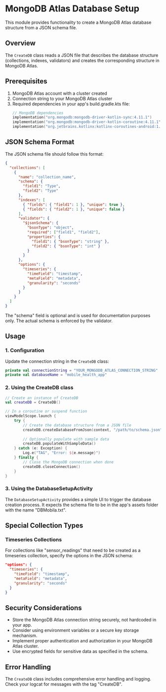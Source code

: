 # MongoDB Atlas Database Setup

This module provides functionality to create a MongoDB Atlas database structure from a JSON schema file.

## Overview

The `CreateDB` class reads a JSON file that describes the database structure (collections, indexes, validators) and creates the corresponding structure in MongoDB Atlas.

## Prerequisites

1. MongoDB Atlas account with a cluster created
2. Connection string to your MongoDB Atlas cluster
3. Required dependencies in your app's build.gradle.kts file:
   ```kotlin
   // MongoDB dependencies
   implementation("org.mongodb:mongodb-driver-kotlin-sync:4.11.1")
   implementation("org.mongodb:mongodb-driver-kotlin-coroutine:4.11.1")
   implementation("org.jetbrains.kotlinx:kotlinx-coroutines-android:1.7.3")
   ```

## JSON Schema Format

The JSON schema file should follow this format:

```json
{
  "collections": [
    {
      "name": "collection_name",
      "schema": {
        "field1": "Type",
        "field2": "Type"
      },
      "indexes": [
        { "fields": { "field1": 1 }, "unique": true },
        { "fields": { "field2": 1 }, "unique": false }
      ],
      "validator": {
        "$jsonSchema": {
          "bsonType": "object",
          "required": ["field1", "field2"],
          "properties": {
            "field1": { "bsonType": "string" },
            "field2": { "bsonType": "int" }
          }
        }
      },
      "options": {
        "timeseries": {
          "timeField": "timestamp",
          "metaField": "metadata",
          "granularity": "seconds"
        }
      }
    }
  ]
}
```

The "schema" field is optional and is used for documentation purposes only. The actual schema is enforced by the validator.

## Usage

### 1. Configuration

Update the connection string in the `CreateDB` class:

```kotlin
private val connectionString = "YOUR_MONGODB_ATLAS_CONNECTION_STRING"
private val databaseName = "mobile_health_app"
```

### 2. Using the CreateDB class

```kotlin
// Create an instance of CreateDB
val createDB = CreateDB()

// In a coroutine or suspend function
viewModelScope.launch {
    try {
        // Create the database structure from a JSON file
        createDB.createDatabaseFromJson(context, "/path/to/schema.json")
        
        // Optionally populate with sample data
        createDB.populateWithSampleData()
    } catch (e: Exception) {
        Log.e("TAG", "Error: ${e.message}")
    } finally {
        // Close the MongoDB connection when done
        createDB.closeConnection()
    }
}
```

### 3. Using the DatabaseSetupActivity

The `DatabaseSetupActivity` provides a simple UI to trigger the database creation process. It expects the schema file to be in the app's assets folder with the name "DBMobila.txt".

## Special Collection Types

### Timeseries Collections

For collections like "sensor_readings" that need to be created as a timeseries collection, specify the options in the JSON schema:

```json
"options": {
  "timeseries": {
    "timeField": "timestamp",
    "metaField": "metadata",
    "granularity": "seconds"
  }
}
```

## Security Considerations

- Store the MongoDB Atlas connection string securely, not hardcoded in your app.
- Consider using environment variables or a secure key storage mechanism.
- Implement proper authentication and authorization in your MongoDB Atlas cluster.
- Use encrypted fields for sensitive data as specified in the schema.

## Error Handling

The `CreateDB` class includes comprehensive error handling and logging. Check your logcat for messages with the tag "CreateDB".
